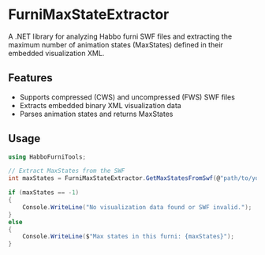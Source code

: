 # FurniMaxStateExtractor

A .NET library for analyzing Habbo furni SWF files and extracting the maximum number of animation states (MaxStates) defined in their embedded visualization XML.

## Features

- Supports compressed (CWS) and uncompressed (FWS) SWF files
- Extracts embedded binary XML visualization data
- Parses animation states and returns MaxStates

## Usage

```csharp
using HabboFurniTools;

// Extract MaxStates from the SWF
int maxStates = FurniMaxStateExtractor.GetMaxStatesFromSwf(@"path/to/your/furni.swf"=);

if (maxStates == -1)
{
    Console.WriteLine("No visualization data found or SWF invalid.");
}
else
{
    Console.WriteLine($"Max states in this furni: {maxStates}");
}
```
